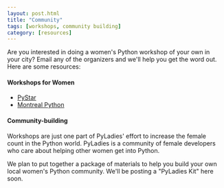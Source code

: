 ```yaml
---
layout: post.html
title: "Community"
tags: [workshops, community building]
category: [resources]
---
```


Are you interested in doing a women's Python workshop of your own in your city? Email any of the organizers and we'll help you get the word out. Here are some resources:

#### Workshops for Women

* [PyStar][pystar]
* [Montreal Python][montreal]

#### Community-building

Workshops are just one part of PyLadies' effort to increase the female count in the Python world. PyLadies is a community of female developers who care about helping other women get into Python.

We plan to put together a package of materials to help you build your own local women's Python community. We'll be posting a "PyLadies Kit" here soon.


[pystar]: http://pystar.org/
[montreal]: https://openhatch.org/wiki/Montreal_Python_Workshop
